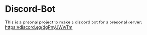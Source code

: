# Discord-Bot
This is a prsonal project to make a discord bot for a presonal server: https://discord.gg/dgPnyUWwTm